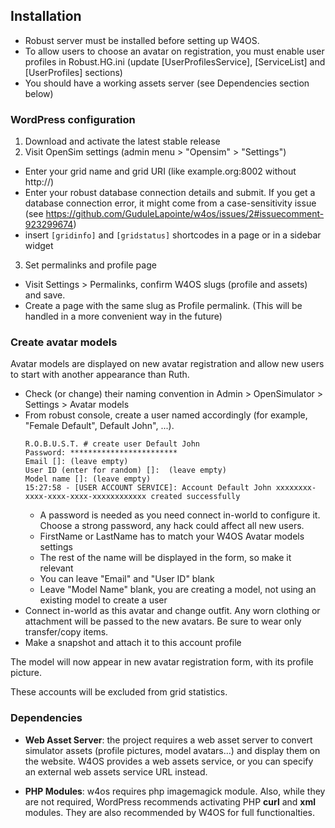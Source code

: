 ## Installation

- Robust server must be installed before setting up W4OS.
- To allow users to choose an avatar on registration, you must enable user
  profiles in Robust.HG.ini (update [UserProfilesService], [ServiceList] and
  [UserProfiles] sections)
- You should have a working assets server (see Dependencies section below)

### WordPress configuration

1. Download and activate the latest stable release
2. Visit OpenSim settings (admin menu > "Opensim" > "Settings")
  - Enter your grid name and grid URI (like example.org:8002 without http://)
  - Enter your robust database connection details and submit. If you get a
    database connection error, it might come from a case-sensitivity issue (see
    https://github.com/GuduleLapointe/w4os/issues/2#issuecomment-923299674)
  - insert `[gridinfo]` and `[gridstatus]` shortcodes in a page or in a sidebar widget
3. Set permalinks and profile page
  - Visit Settings > Permalinks, confirm W4OS slugs (profile and assets) and save.
  - Create a page with the same slug as Profile permalink.
    (This will be handled in a more convenient way in the future)

### Create avatar models

Avatar models are displayed on new avatar registration and allow new users to start with another appearance than Ruth.

- Check (or change) their naming convention in Admin > OpenSimulator > Settings > Avatar models
- From robust console, create a user named accordingly (for example, "Female Default", Default John", ...).
    ```
    R.O.B.U.S.T. # create user Default John
    Password: ************************
    Email []: (leave empty)
    User ID (enter for random) []:  (leave empty)
    Model name []: (leave empty)
    15:27:58 - [USER ACCOUNT SERVICE]: Account Default John xxxxxxxx-xxxx-xxxx-xxxx-xxxxxxxxxxxx created successfully
    ```
  - A password is needed as you need connect in-world to configure it.
    Choose a strong password, any hack could affect all new users.
  - FirstName or LastName has to match your W4OS Avatar models settings
  - The rest of the name will be displayed in the form, so make it relevant
  - You can leave "Email" and "User ID" blank
  - Leave "Model Name" blank, you are creating a model, not using an existing model to create a user
- Connect in-world as this avatar and change outfit. Any worn clothing or attachment will be passed to the new avatars. Be sure to wear only transfer/copy items.
- Make a snapshot and attach it to this account profile

The model will now appear in new avatar registration form, with its profile picture.

These accounts will be excluded from grid statistics.

### Dependencies

- **Web Asset Server**: the project requires a web asset server to convert simulator assets (profile pictures, model avatars...) and display them on the website. W4OS provides a web assets service, or you can specify an external web assets service URL instead.

- **PHP Modules**: w4os requires php imagemagick module. Also, while they are not required, WordPress recommends activating PHP **curl** and **xml** modules. They are also recommended by W4OS for full functionalties.

